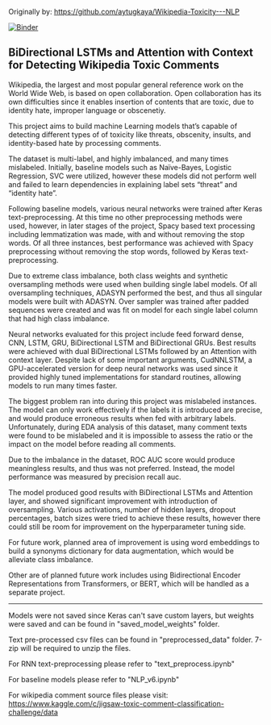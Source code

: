 Originally by: https://github.com/aytugkaya/Wikipedia-Toxicity---NLP

[![Binder](https://mybinder.org/badge_logo.svg)](https://mybinder.org/v2/gh/staeiou/Wikipedia-Toxicity---NLP/HEAD)

BiDirectional LSTMs and Attention with Context for Detecting Wikipedia Toxic Comments
---------------------------------------------------------------------------------------
Wikipedia, the largest and most popular general reference work on the World Wide Web, is based on open collaboration. Open collaboration has its own difficulties since it enables insertion of contents that are toxic, due to identity hate, improper language or obscenetiy.

This project aims to build machine Learning models that’s capable of detecting different types of of toxicity like threats, obscenity, insults, and identity-based hate by processing comments.

The dataset is multi-label, and highly imbalanced, and many times mislabeled. Initially, baseline models such as Naïve-Bayes, Logistic Regression, SVC were utilized, however these models did not perform well and failed to learn dependencies in explaining label sets “threat” and “identity hate”.

Following baseline models, various neural networks were trained after Keras text-preprocessing. At this time no other preprocessing methods were used, however, in later stages of the project, Spacy based text processing including lemmatization was made, with and without removing the stop words. Of all three instances, best performance was achieved with Spacy preprocessing without removing the stop words, followed by Keras text-preprocessing.

Due to extreme class imbalance, both class weights and synthetic oversampling methods were used when building single label models. Of all oversampling techniques, ADASYN performed the best, and thus all singular models were built with ADASYN. Over sampler was trained after padded sequences were created and was fit on model for each single label column that had high class imbalance. 

Neural networks evaluated for this project include feed forward dense, CNN, LSTM, GRU, BiDirectional LSTM and BiDirectional GRUs. Best results were achieved with dual BiDirectional LSTMs followed by an Attention with context layer. Despite lack of some important arguments, CudNNLSTM, a GPU-accelerated version for deep neural networks was used since it provided highly tuned implementations for standard routines, allowing models to run many times faster. 

The biggest problem ran into during this project was mislabeled instances. The model can only work effectively if the labels it is introduced are precise, and would produce erroneous results when fed with arbitrary labels. Unfortunately, during EDA analysis of this dataset, many comment texts were found to be mislabeled and it is impossible to assess the ratio or the impact on the model before reading all comments.

Due to the imbalance in the dataset, ROC AUC score would produce meaningless results, and thus was not preferred. Instead, the model performance was measured by precision recall auc.

The model produced good results with BiDirectional LSTMs and Attention layer, and showed significant improvement with introduction of oversampling. Various activations, number of hidden layers, dropout percentages, batch sizes were tried to achieve these results, however there could still be room for improvement on the hyperparameter tuning side.

For future work, planned area of improvement is using word embeddings to build a synonyms dictionary for data augmentation, which would be alleviate class imbalance.

Other are of planned future work includes using Bidirectional Encoder Representations from Transformers, or BERT, which will be handled as a separate project.


-----------------------------------------------------------------------------------------------------------------------------------

Models were not saved since Keras can't save custom layers, but weights were saved and can be found in "saved_model_weights" folder.

Text pre-processed csv files can be found in "preprocessed_data" folder. 7-zip will be required to unzip the files.

For RNN text-preprocessing please refer to "text_preprocess.ipynb"

For baseline models please refer to "NLP_v6.ipynb"

For wikipedia comment source files please visit:
https://www.kaggle.com/c/jigsaw-toxic-comment-classification-challenge/data


